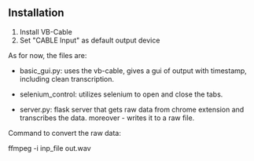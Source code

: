 ## Installation

1. Install VB-Cable
2. Set "CABLE Input" as default output device

As for now, the files are:

- basic_gui.py: uses the vb-cable, gives a gui of output with timestamp, including clean transcription.

- selenium_control: utilizes selenium to open and close the tabs.

- server.py: flask server that gets raw data from chrome extension and transcribes the data. moreover - writes it to a raw file.

Command to convert the raw data:

ffmpeg -i inp_file out.wav